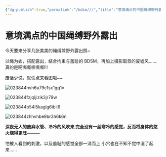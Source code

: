 ```yaml
---
{"dg-publish":true,"permalink":"/bdsm///","title":"意境满点的中国绳缚野外露出","tags":["绳缚","野外露出","BDSM"]}
---
```



# 意境满点的中国绳缚野外露出

今天要来分享几张美美的绳缚兼野外露出照~

以绳为衣，搭配露出，结合拘束与羞耻的 BDSM，再加上摄影取景的废墟风…….
真的是啊嘶嘶嘶嘶嘶!!!

废话少说，就快点来看图啦~~

![023844hvh6u79c1sx1gq1v](https://wikijs-pics.zfeny.me/wikijs/img/2025/02/1ef052d2e135c83728e3592726515ac4.jpg)

![023844fzjqljizik3jr79w](https://wikijs-pics.zfeny.me/wikijs/img/2025/02/b41c4e813d41bea4e159412fb4a88fa4.jpg)

![023844b54i5kaglg6ibil6](https://wikijs-pics.zfeny.me/wikijs/img/2025/02/31a7e002796b0fc1f9ff2cbdae0a4e4c.jpg)

![023844zhhvhbe9br3h6k6n](https://wikijs-pics.zfeny.me/wikijs/img/2025/02/e5380c363b931a4bf7df39c16be69bc0.jpg)

**深夜无人的废弃水管、冷冷的风吹来
完全没有一丝寒冷的感觉，反而将身体的慾火烧得更旺———**

怕被人看到的刺激，以及羞耻的感觉全部一涌而上
小穴也在不知不觉中湿了起来……